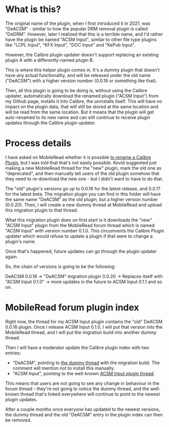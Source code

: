 # What is this?

The original name of the plugin, when I first introduced it in 2021, was "DeACSM" - similar to how the popular DRM removal plugin is called "DeDRM". However, later I realized that this is a terrible name, and I'd rather have the plugin be named "ACSM Input", similar to other file type plugins like "LCPL Input", "KFX Input", "DOC Input" and "KePub Input". 

However, the Calibre plugin updater doesn't support replacing an existing plugin A with a differently-named plugin B. 

This is where this helper plugin comes in. It's a dummy plugin that doesn't have any actual functionality, and will be released under the old name ("DeACSM") with a higher version number (0.0.18 or something like that). 

Then, all this plugin is going to be doing is, without using the Calibre updater, automatically download the renamed plugin ("ACSM Input") from my Github page, installs it into Calibre, the uninstalls itself. This will have no impact on the plugin data, that will still be stored at the same location and will be read from the same location. But it means that the plugin will get auto-renamed to its new name and can still continue to receive plugin updates through the Calibre plugin updater. 

# Process details

I have asked on MobileRead whether it is possible [to rename a Calibre Plugin](https://www.mobileread.com/forums/showthread.php?t=348941), but I was told that that's not easily possible. Kovid suggested just making a new MobileRead thread for the "new" plugin, mark the old one as "deprecated", and then manually tell users of the old plugin somehow that they need to re-download the new one - but I didn't want to have to do that. 

The "old" plugin's versions go up to 0.0.16 for the latest release, and 0.0.17 for the latest beta. 
The migration plugin you can find in this folder will have the same name "DeACSM" as the old plugin, but a higher version number (0.0.20). 
Then, I will create a new dummy thread at MobileRead and upload this migration plugin to that thread. 

What this migration plugin does on first start is it downloads the "new" "ACSM Input" plugin from the MobileRead forum thread which is named "ACSM Input" with version number 0.1.0. This circumvents the Calibre Plugin updater which would refuse to update a plugin if that were to change a plugin's name. 

Once that's happened, future updates can go through the plugin updater again. 

So, the chain of versions is going to be the following: 

DeACSM 0.0.16 -> "DeACSM" migration plugin 0.0.20 -> Replaces itself with "ACSM Input 0.1.0" -> more updates in the future to ACSM Input 0.1.1 and so on. 

# MobileRead forum plugin index

Right now, the thread for my ACSM Input plugin contains the "old" DeACSM 0.0.16 plugin. 
Once I release ACSM Input 0.1.0, I will put that version into the MobileRead thread, and I will put the migration build into another dummy thread. 

Then I will have a moderator update the Calibre plugin index with two entries: 

- "DeACSM", pointing to [the dummy thread](https://www.mobileread.com/forums/showthread.php?t=348941) with the migration build. The comment will mention not to install this manually.
- "ACSM Input", pointing to the well-known [ACSM Input plugin thread](https://www.mobileread.com/forums/showthread.php?t=341975). 

This means that users are not going to see any change in behaviour in the forum thread - they're not going to notice the dummy thread, and the well-known thread that's linked everywhere will continue to point to the newest plugin updates. 

After a couple months once everyone has updated to the newest versions, the dummy thread and the old "DeACSM" entry in the plugin index can then be removed. 


